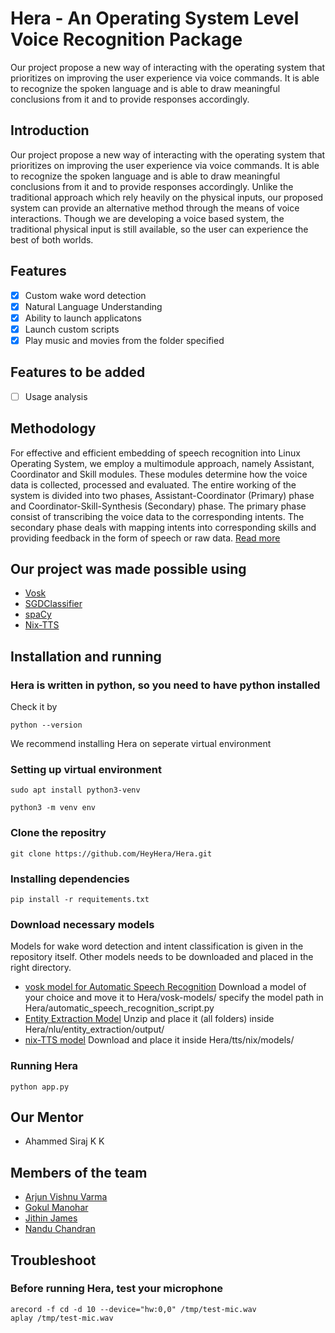 # Hera - An Operating System Level Voice Recognition Package
Our project propose a new way of interacting with the operating system that prioritizes on improving the user experience via voice commands. It is able to recognize the spoken language and is able to draw meaningful conclusions from it and to provide responses accordingly.

## Introduction
Our project propose a new way of interacting with the operating system that prioritizes on improving the user experience via voice commands. 
It is able to recognize the spoken language and is able to draw meaningful conclusions from it and to provide responses accordingly. 
Unlike the traditional approach which rely heavily on the physical inputs, our proposed system can provide an alternative method through the means of voice interactions. 
Though we are developing a voice based system, the traditional physical input is still available, so the user can experience the best of both worlds.

## Features
- [X] Custom wake word detection
- [X] Natural Language Understanding
- [X] Ability to launch applicatons
- [X] Launch custom scripts
- [X] Play music and movies from the folder specified
 
## Features to be added
- [ ] Usage analysis

## Methodology
For effective and efficient embedding of speech recognition into Linux Operating System, we employ a multimodule approach, namely Assistant, Coordinator and Skill modules.
These modules determine how the voice data is collected, processed and evaluated. The entire working of the system is divided into two phases,
Assistant-Coordinator (Primary) phase and Coordinator-Skill-Synthesis (Secondary) phase.
The primary phase consist of transcribing the voice data to the corresponding intents.
The secondary phase deals with mapping intents into corresponding skills and providing feedback in the form of speech or raw data.
[Read more](https://github.com/HeyHera/Hera/blob/master/docs/Hera___An_Operating_System_Level_Voice_Recognition_Package__CS492_Project_Report_%20(Main).pdf)

## Our project was made possible using
- [Vosk](https://alphacephei.com/vosk/)
- [SGDClassifier]()
- [spaCy](https://spacy.io/)
- [Nix-TTS](https://github.com/rendchevi/nix-tts)

## Installation and running
### Hera is written in python, so you need to have python installed
Check it by
```
python --version
```
We recommend installing Hera on seperate virtual environment
### Setting up virtual environment
```
sudo apt install python3-venv
```
```
python3 -m venv env
```
### Clone the repositry
```
git clone https://github.com/HeyHera/Hera.git
```
### Installing dependencies
```
pip install -r requitements.txt
```

### Download necessary models
Models for wake word detection and intent classification is given in the repository itself. Other models needs to be downloaded and placed in the right directory. 
- [vosk model for Automatic Speech Recognition](https://alphacephei.com/vosk/models) Download a model of your choice and move it to Hera/vosk-models/ specify the model path in Hera/automatic_speech_recognition_script.py
- [Entity Extraction Model](https://mega.nz/file/jGwTWI5B#mrScKEtAXwZcIapAFOTQ5EOhaStPi_g83paOxOP_RVQ) Unzip and place it (all folders) inside Hera/nlu/entity_extraction/output/
- [nix-TTS model](https://drive.google.com/drive/folders/1jNr8i2thYDoGxZv-G_o9mHWjNxnaHVhK) Download and place it inside Hera/tts/nix/models/

### Running Hera
```
python app.py
```

## Our Mentor
- Ahammed Siraj K K

## Members of the team
- [Arjun Vishnu Varma](https://github.com/Arjun-Varma2)
- [Gokul Manohar](https://github.com/gokulmanohar)
- [Jithin James](https://github.com/jithinjames017)
- [Nandu Chandran](https://github.com/Nandu-Chandran)

## Troubleshoot
### Before running Hera, test your microphone 
```
arecord -f cd -d 10 --device="hw:0,0" /tmp/test-mic.wav
aplay /tmp/test-mic.wav
```